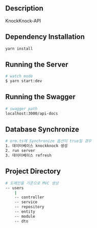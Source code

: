 ## Description

KnockKnock-API

## Dependency Installation

```bash
yarn install
```

## Running the Server

```bash
# watch mode
$ yarn start:dev
```

## Running the Swagger

```bash
# swagger path
localhost:3000/api-docs
```

## Database Synchronize

```bash
# orm.ts에 Synchronize 옵션이 true일 경우
1. 데이터베이스 knockknock 생성 
2. run server
3. 데이터베이스 refresh
```

## Project Directory

```bash
# 도메인을 기준으로 MVC 생성
-- users
    |
    -- controller
    -- service
    -- repository
    -- entity
    -- module
    -- dto
```
